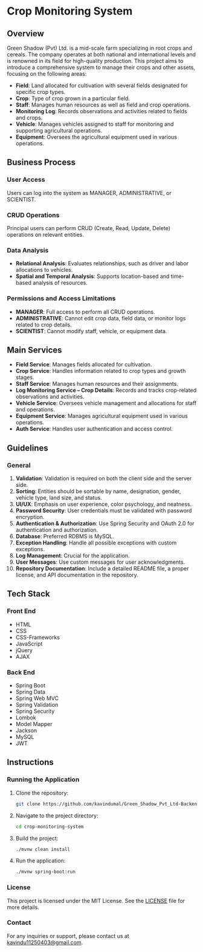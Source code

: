 # Crop Monitoring System

## Overview

Green Shadow (Pvt) Ltd. is a mid-scale farm specializing in root crops and cereals. The company operates at both national and international levels and is renowned in its field for high-quality production. This project aims to introduce a comprehensive system to manage their crops and other assets, focusing on the following areas:

- **Field**: Land allocated for cultivation with several fields designated for specific crop types.
- **Crop**: Type of crop grown in a particular field.
- **Staff**: Manages human resources as well as field and crop operations.
- **Monitoring Log**: Records observations and activities related to fields and crops.
- **Vehicle**: Manages vehicles assigned to staff for monitoring and supporting agricultural operations.
- **Equipment**: Oversees the agricultural equipment used in various operations.

## Business Process

### User Access
Users can log into the system as MANAGER, ADMINISTRATIVE, or SCIENTIST. 

### CRUD Operations
Principal users can perform CRUD (Create, Read, Update, Delete) operations on relevant entities.

### Data Analysis
- **Relational Analysis**: Evaluates relationships, such as driver and labor allocations to vehicles.
- **Spatial and Temporal Analysis**: Supports location-based and time-based analysis of resources.

### Permissions and Access Limitations
- **MANAGER**: Full access to perform all CRUD operations.
- **ADMINISTRATIVE**: Cannot edit crop data, field data, or monitor logs related to crop details.
- **SCIENTIST**: Cannot modify staff, vehicle, or equipment data.

## Main Services
- **Field Service**: Manages fields allocated for cultivation.
- **Crop Service**: Handles information related to crop types and growth stages.
- **Staff Service**: Manages human resources and their assignments.
- **Log Monitoring Service – Crop Details**: Records and tracks crop-related observations and activities.
- **Vehicle Service**: Oversees vehicle management and allocations for staff and operations.
- **Equipment Service**: Manages agricultural equipment used in various operations.
- **Auth Service**: Handles user authentication and access control.

## Guidelines

### General
1. **Validation**: Validation is required on both the client side and the server side.
2. **Sorting**: Entities should be sortable by name, designation, gender, vehicle type, land size, and status.
3. **UI/UX**: Emphasis on user experience, color psychology, and neatness.
4. **Password Security**: User credentials must be validated with password encryption.
5. **Authentication & Authorization**: Use Spring Security and OAuth 2.0 for authentication and authorization.
6. **Database**: Preferred RDBMS is MySQL.
7. **Exception Handling**: Handle all possible exceptions with custom exceptions.
8. **Log Management**: Crucial for the application.
9. **User Messages**: Use custom messages for user acknowledgments.
10. **Repository Documentation**: Include a detailed README file, a proper license, and API documentation in the repository.

## Tech Stack

### Front End
- HTML
- CSS
- CSS-Frameworks
- JavaScript
- jQuery
- AJAX

### Back End
- Spring Boot
- Spring Data
- Spring Web MVC
- Spring Validation
- Spring Security
- Lombok
- Model Mapper
- Jackson
- MySQL
- JWT

## Instructions

### Running the Application
1. Clone the repository:
    ```bash
    git clone https://github.com/kavindumal/Green_Shadow_Pvt_Ltd-Backend.git
    ```
2. Navigate to the project directory:
    ```bash
    cd crop-monitoring-system
    ```
3. Build the project:
    ```bash
    ./mvnw clean install
    ```
4. Run the application:
    ```bash
    ./mvnw spring-boot:run
    ```

### License
This project is licensed under the MIT License. See the [LICENSE](LICENSE) file for more details.

### Contact
For any inquiries or support, please contact us at kavindu11250403@gmail.com.
